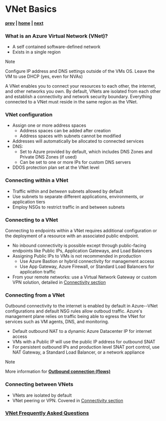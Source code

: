 # VNet Basics

#### [prev](./concepts.md) | [home](./readme.md)  | [next](./topology-overview.md)

### What is an Azure Virtual Network (VNet)?
- A self contained software-defined network
- Exists in a single region
> [!NOTE]
> Configure IP address and DNS settings outside of the VMs OS. Leave the VM to use DHCP (yes, even for NVAs)

A VNet enables you to connect your resources to each other, the internet, and other networks you own. By default, VNets are isolated from each other and establish a connectivity and network security boundary. Everything connected to a VNet must reside in the same region as the VNet. 

### VNet configuration
- Assign one or more address spaces
    - Address spaces can be added after creation
    - Address spaces with subnets cannot be modified 
- Addresses will automatically be allocated to connected services
- DNS:
    - Set to Azure provided by default, which includes DNS Zones and Private DNS Zones (if used)
    - Can be set to one or more IPs for custom DNS servers
- DDOS protection plan set at the VNet level

### Connecting within a VNet
- Traffic within and *between* subnets allowed by default
- Use subnets to separate different applications, environments, or application tiers
- Employ NSGs to restrict traffic in and between subnets

### Connecting to a VNet
Connecting to endpoints within a VNet requires additional configuration or the deployment of a resource with an associated public endpoint. 
- No inbound connectivity is possible except through public-facing endpoints like Public IPs, Application Gateways, and Load Balancers
- Assigning Public IPs to VMs is not recommended in production
   - Use Azure Bastion or hybrid connectivity for management access
   - Use App Gateway, Azure Firewall, or Standard Load Balancers for application traffic
- From your remote networks: use a Virtual Network Gateway or custom VPN solution, detailed in [Connectivity section](./connectivity.md)

### Connecting from a VNet

Outbound connectivity to the internet is enabled by default in Azure--VNet configurations and default NSG rules allow outboud traffic. Azure's management plane relies on traffic being able to egress the VNet for services such as VM agents, DNS, and monitoring. 

- Default outbound NAT to a dynamic Azure Datacenter IP for internet access
- VMs with a Public IP will use the public IP address for outbound SNAT
- For persistent outbound IPs and production level SNAT port control, use NAT Gateway, a Standard Load Balancer, or a network appliance

> [!NOTE]
> More information for [**Outbound connection (flows)**](https://docs.microsoft.com/en-us/azure/virtual-network/ip-services/default-outbound-access)

### Connecting between VNets



- VNets are isolated by default
- VNet peering or VPN. Covered in [Connectivity section](./connectivity.md)

### [VNet Frequently Asked Questions](https://docs.microsoft.com/en-us/azure/virtual-network/virtual-networks-faq)
